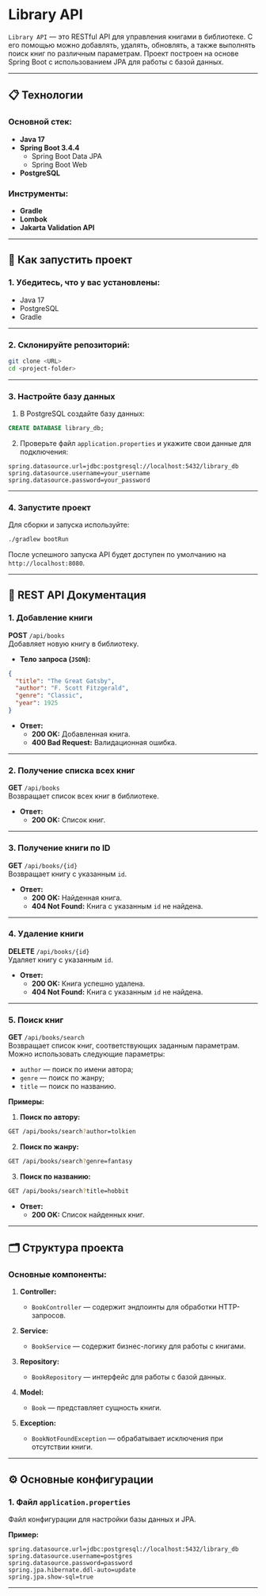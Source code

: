 # Library API

`Library API` — это RESTful API для управления книгами в библиотеке. С его помощью можно добавлять, удалять, обновлять, а также выполнять поиск книг по различным параметрам. Проект построен на основе Spring Boot с использованием JPA для работы с базой данных.

---

## 📋 **Технологии**
### Основной стек:
- **Java 17**  
- **Spring Boot 3.4.4**
  - Spring Boot Data JPA
  - Spring Boot Web
- **PostgreSQL**  

### Инструменты:
- **Gradle**  
- **Lombok**  
- **Jakarta Validation API**

---

## 🚀 **Как запустить проект**

### **1. Убедитесь, что у вас установлены:**
- Java 17
- PostgreSQL
- Gradle

---

### **2. Склонируйте репозиторий:**
```bash
git clone <URL>
cd <project-folder>
```

---

### **3. Настройте базу данных**

1. В PostgreSQL создайте базу данных:
```sql
CREATE DATABASE library_db;
```

2. Проверьте файл `application.properties` и укажите свои данные для подключения:
```properties
spring.datasource.url=jdbc:postgresql://localhost:5432/library_db
spring.datasource.username=your_username
spring.datasource.password=your_password
```

---

### **4. Запустите проект**
Для сборки и запуска используйте:
```bash
./gradlew bootRun
```
После успешного запуска API будет доступен по умолчанию на `http://localhost:8080`.

---

## 📖 **REST API Документация**

### 1. **Добавление книги**
**POST** `/api/books`  
Добавляет новую книгу в библиотеку.

- **Тело запроса (`JSON`):**
```json
{
  "title": "The Great Gatsby",
  "author": "F. Scott Fitzgerald",
  "genre": "Classic",
  "year": 1925
}
```
- **Ответ:**
  - **200 OK:** Добавленная книга.
  - **400 Bad Request:** Валидационная ошибка.

---

### 2. **Получение списка всех книг**
**GET** `/api/books`  
Возвращает список всех книг в библиотеке.

- **Ответ:**
  - **200 OK:** Список книг.

---

### 3. **Получение книги по ID**
**GET** `/api/books/{id}`  
Возвращает книгу с указанным `id`.

- **Ответ:**
  - **200 OK:** Найденная книга.
  - **404 Not Found:** Книга с указанным `id` не найдена.

---

### 4. **Удаление книги**
**DELETE** `/api/books/{id}`  
Удаляет книгу с указанным `id`.

- **Ответ:**
  - **200 OK:** Книга успешно удалена.
  - **404 Not Found:** Книга с указанным `id` не найдена.

---

### 5. **Поиск книг**
**GET** `/api/books/search`  
Возвращает список книг, соответствующих заданным параметрам.  
Можно использовать следующие параметры:
- `author` — поиск по имени автора;
- `genre` — поиск по жанру;
- `title` — поиск по названию.

**Примеры:**
1. **Поиск по автору:**
```bash
GET /api/books/search?author=tolkien
```
2. **Поиск по жанру:**
```bash
GET /api/books/search?genre=fantasy
```
3. **Поиск по названию:**
```bash
GET /api/books/search?title=hobbit
```

- **Ответ:**
  - **200 OK:** Список найденных книг.

---

## 🗂 **Структура проекта**

### Основные компоненты:
1. **Controller:**  
    - `BookController` — содержит эндпоинты для обработки HTTP-запросов.
    
2. **Service:**  
    - `BookService` — содержит бизнес-логику для работы с книгами.

3. **Repository:**  
    - `BookRepository` — интерфейс для работы с базой данных.

4. **Model:**  
    - `Book` — представляет сущность книги.

5. **Exception:**  
    - `BookNotFoundException` — обрабатывает исключения при отсутствии книги.

---

## ⚙️ **Основные конфигурации**

### **1. Файл `application.properties`**
Файл конфигурации для настройки базы данных и JPA.

**Пример:**
```properties
spring.datasource.url=jdbc:postgresql://localhost:5432/library_db
spring.datasource.username=postgres
spring.datasource.password=password
spring.jpa.hibernate.ddl-auto=update
spring.jpa.show-sql=true
```

---
